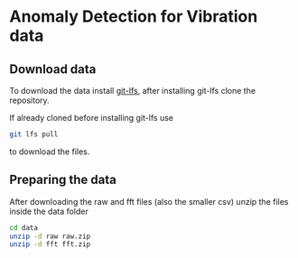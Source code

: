 # Anomaly Detection for Vibration data



## Download data
To download the data install [git-lfs](https://git-lfs.github.com/ "git-lfs"), after installing git-lfs clone the repository.

If already cloned before installing git-lfs use

``` bash
git lfs pull
```

to download the files.

## Preparing the data

After downloading the raw and fft files (also the smaller csv) unzip the files inside the data folder

``` bash
cd data
unzip -d raw raw.zip
unzip -d fft fft.zip

```
